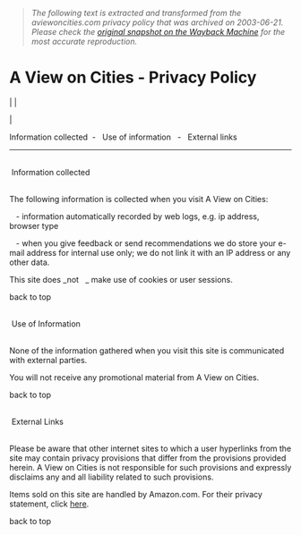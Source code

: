 > *The following text is extracted and transformed from the aviewoncities.com privacy policy that was archived on 2003-06-21. Please check the [original snapshot on the Wayback Machine](https://web.archive.org/web/20030621115836id_/http%3A//aviewoncities.com/_privacy.htm) for the most accurate reproduction.*

# A View on Cities - Privacy Policy

|  | 

| 

Information collected  \-   Use of information   \-   External links  
  
---  
   
 Information collected   
   
  
The following information is collected when you visit A View on Cities:

   \- information automatically recorded by web logs, e.g. ip address, browser type

   \- when you give feedback or send recommendations we do store your e-mail address for internal use only; we do not link it with an IP address or any other data.

This site does _not   _ make use of cookies or user sessions.  
  
back to top  
  
   
 Use of Information  
   
  
None of the information gathered when you visit this site is communicated with external parties. 

You will not receive any promotional material from A View on Cities.  
  
back to top  
  
   
 External Links   
   
  
Please be aware that other internet sites to which a user hyperlinks from the site may contain privacy provisions that differ from the provisions provided herein. A View on Cities is not responsible for such provisions and expressly disclaims any and all liability related to such provisions. 

Items sold on this site are handled by Amazon.com. For their privacy statement, click [here](http://www.amazon.com/exec/obidos/tg/browse/-/468496/104-4663807-8815948).  
  
back to top  
  
 
